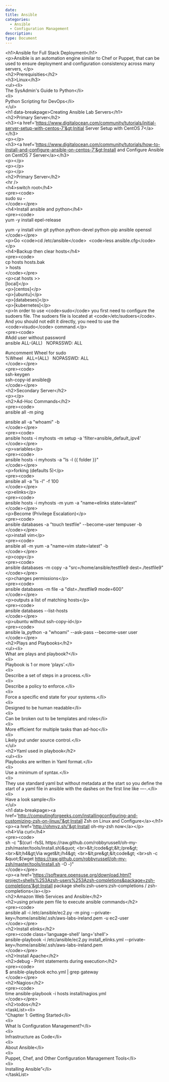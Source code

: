 ```yaml
---
date:
title: Ansible
categories:
  - Ansible
  - Configuration Management
description:
type: Document
---
```



&lt;h1&gt;Ansible for Full Stack Deployment&lt;/h1&gt;
<br>&lt;p&gt;Ansible is an automation engine similar to Chef or Puppet, that can be used to ensure deployment and configuration consistency across many servers, &lt;/p&gt;
<br>&lt;h2&gt;Prerequisities&lt;/h2&gt;
<br>&lt;h3&gt;Linux&lt;/h3&gt;
<br>&lt;ul&gt;&lt;li&gt;
<br>The SysAdmin's Guide to Python&lt;/li&gt;
<br>&lt;li&gt;
<br>Python Scripting for DevOps&lt;/li&gt;
<br>&lt;/ul&gt;
<br>&lt;h1 data-breakpage&gt;Creating Ansible Lab Servers&lt;/h1&gt;
<br>&lt;h2&gt;Primary Server&lt;/h2&gt;
<br>&lt;h3&gt;&lt;a href='https://www.digitalocean.com/community/tutorials/initial-server-setup-with-centos-7'&gt;Initial Server Setup with CentOS 7&lt;/a&gt;&lt;/h3&gt;
<br>&lt;p&gt;&lt;/p&gt;
<br>&lt;h3&gt;&lt;a href='https://www.digitalocean.com/community/tutorials/how-to-install-and-configure-ansible-on-centos-7'&gt;Install and Configure Ansible on CentOS 7 Server&lt;/a&gt;&lt;/h3&gt;
<br>&lt;p&gt;&lt;/p&gt;
<br>&lt;p&gt;&lt;/p&gt;
<br>&lt;p&gt;&lt;/p&gt;
<br>&lt;h2&gt;Primary Server&lt;/h2&gt;
<br>&lt;hr /&gt;
<br>&lt;h4&gt;switch root&lt;/h4&gt;
<br>&lt;pre&gt;&lt;code&gt;
<br>sudo su -
<br>&lt;/code&gt;&lt;/pre&gt;
<br>&lt;h4&gt;Install ansible and python&lt;/h4&gt;
<br>&lt;pre&gt;&lt;code&gt;
<br>yum -y install epel-release

yum -y install vim git python python-devel python-pip ansible openssl
<br>&lt;/code&gt;&lt;/pre&gt;
<br>&lt;p&gt;Go &lt;code&gt;cd /etc/ansible&lt;/code&gt; &nbsp;&lt;code&gt;less ansible.cfg&lt;/code&gt;&lt;/p&gt;
<br>&lt;h4&gt;Backup then clear hosts&lt;/h4&gt;
<br>&lt;pre&gt;&lt;code&gt;
<br>cp hosts hosts.bak
<br>&gt; hosts
<br>&lt;/code&gt;&lt;/pre&gt;
<br>&lt;p&gt;cat hosts &gt;&gt;
<br>[local]&lt;/p&gt;
<br>&lt;p&gt;[centos]&lt;/p&gt;
<br>&lt;p&gt;[ubuntu]&lt;/p&gt;
<br>&lt;p&gt;[databeses]&lt;/p&gt;
<br>&lt;p&gt;[kubernetes]&lt;/p&gt;
<br>&lt;p&gt;In order to use &lt;code&gt;sudo&lt;/code&gt; you first need to configure the sudoers file. The sudoers file is located at &lt;code&gt;/etc/sudoers&lt;/code&gt;. And you should not edit it directly, you need to use the &lt;code&gt;visudo&lt;/code&gt; command.&lt;/p&gt;
<br>&lt;pre&gt;&lt;code&gt;
<br>#Add user without password
<br>ansible ALL-(ALL) &nbsp; NOPASSWD: ALL

#uncomment Wheel for sudo
<br>%Wheel &nbsp; ALL=(ALL) &nbsp; NOPASSWD: ALL
<br>&lt;/code&gt;&lt;/pre&gt;
<br>&lt;pre&gt;&lt;code&gt;
<br>ssh-keygen
<br>ssh-copy-id ansible@
<br>&lt;/code&gt;&lt;/pre&gt;
<br>&lt;h2&gt;Secondary Server&lt;/h2&gt;
<br>&lt;p&gt;&lt;/p&gt;
<br>&lt;h2&gt;Ad-Hoc Commands&lt;/h2&gt;
<br>&lt;pre&gt;&lt;code&gt;
<br>ansible all -m ping

ansible all -a &quot;whoami&quot; -b
<br>&lt;/code&gt;&lt;/pre&gt;
<br>&lt;pre&gt;&lt;code&gt;
<br>ansible hosts -i myhosts -m setup -a 'filter=ansible_default_ipv4'
<br>&lt;/code&gt;&lt;/pre&gt;
<br>&lt;p&gt;variables&lt;/p&gt;
<br>&lt;pre&gt;&lt;code&gt;
<br>ansible hosts -i myhosts -a &quot;ls -l {{ folder }}&quot;
<br>&lt;/code&gt;&lt;/pre&gt;
<br>&lt;p&gt;forking (defaults 5)&lt;/p&gt;
<br>&lt;pre&gt;&lt;code&gt;
<br>ansible all -a &quot;ls -l&quot; -f 100
<br>&lt;/code&gt;&lt;/pre&gt;
<br>&lt;p&gt;elinks&lt;/p&gt;
<br>&lt;pre&gt;&lt;code&gt;
<br>ansible hosts -i myhosts -m yum -a &quot;name=elinks state=latest&quot;
<br>&lt;/code&gt;&lt;/pre&gt;
<br>&lt;p&gt;Become (Privilege Escalation)&lt;/p&gt;
<br>&lt;pre&gt;&lt;code&gt;
<br>ansible databases -a &quot;touch testfile&quot; --become-user tempuser -b
<br>&lt;/code&gt;&lt;/pre&gt;
<br>&lt;p&gt;install vim&lt;/p&gt;
<br>&lt;pre&gt;&lt;code&gt;
<br>ansible all -m yum -a &quot;name=vim state=latest&quot; -b
<br>&lt;/code&gt;&lt;/pre&gt;
<br>&lt;p&gt;copy&lt;/p&gt;
<br>&lt;pre&gt;&lt;code&gt;
<br>ansible databases -m copy -a &quot;src=/home/ansible/testfile9 dest=./testfile9&quot;
<br>&lt;/code&gt;&lt;/pre&gt;
<br>&lt;p&gt;changes permissions&lt;/p&gt;
<br>&lt;pre&gt;&lt;code&gt;
<br>ansible databases -m file -a &quot;dist=./testfile9 mode=600&quot;
<br>&lt;/code&gt;&lt;/pre&gt;
<br>&lt;p&gt;outputs a list of matching hosts&lt;/p&gt;
<br>&lt;pre&gt;&lt;code&gt;
<br>ansible databases --list-hosts
<br>&lt;/code&gt;&lt;/pre&gt;
<br>&lt;p&gt;ubuntu without ssh-copy-id&lt;/p&gt;
<br>&lt;pre&gt;&lt;code&gt;
<br>ansible la_python -a &quot;whoami&quot; --ask-pass --become-user user
<br>&lt;/code&gt;&lt;/pre&gt;
<br>&lt;h2&gt;Plays and Playbooks&lt;/h2&gt;
<br>&lt;ul&gt;&lt;li&gt;
<br>What are plays and playbook?&lt;/li&gt;
<br>&lt;li&gt;
<br>Playbook is 1 or more ‘plays’.&lt;/li&gt;
<br>&lt;li&gt;
<br>Describe a set of steps in a process.&lt;/li&gt;
<br>&lt;li&gt;
<br>Describe a policy to enforce.&lt;/li&gt;
<br>&lt;li&gt;
<br>Force a specific end state for your systems.&lt;/li&gt;
<br>&lt;li&gt;
<br>Designed to be human readable&lt;/li&gt;
<br>&lt;li&gt;
<br>Can be broken out to be templates and roles&lt;/li&gt;
<br>&lt;li&gt;
<br>More efficient for multiple tasks than ad-hoc&lt;/li&gt;
<br>&lt;li&gt;
<br>Likely put under source control.&lt;/li&gt;
<br>&lt;/ul&gt;
<br>&lt;h2&gt;Yaml used in playbook&lt;/h2&gt;
<br>&lt;ul&gt;&lt;li&gt;
<br>Playbooks are written in Yaml format.&lt;/li&gt;
<br>&lt;li&gt;
<br>Use a minimum of syntax.&lt;/li&gt;
<br>&lt;li&gt;
<br>They use standard yaml but without metadata at the start so you define the start of a yaml file in ansible with the dashes on the first line like —-.&lt;/li&gt;
<br>&lt;li&gt;
<br>Have a look sample&lt;/li&gt;
<br>&lt;/ul&gt;
<br>&lt;h1 data-breakpage&gt;&lt;a href='http://computingforgeeks.com/installingconfiguring-and-customizing-zsh-on-linux/'&gt;Install Zsh on Linux and Configure&lt;/a&gt;&lt;/h1&gt;
<br>&lt;p&gt;&lt;a href='http://ohmyz.sh/'&gt;Install oh-my-zsh now&lt;/a&gt;&lt;/p&gt;
<br>&lt;h4&gt;Via curl&lt;/h4&gt;
<br>&lt;pre&gt;&lt;code&gt;
<br>sh -c &quot;$(curl -fsSL https://raw.github.com/robbyrussell/oh-my-zsh/master/tools/install.sh)&quot;
<br>&lt;/code&gt;&lt;/pre&gt;
<br>&lt;h4&gt;Via wget&lt;/h4&gt;
<br>&lt;pre&gt;&lt;code&gt;
<br>sh -c &quot;$(wget https://raw.github.com/robbyrussell/oh-my-zsh/master/tools/install.sh -O -)&quot;
<br>&lt;/code&gt;&lt;/pre&gt;
<br>&lt;p&gt;&lt;a href='https://software.opensuse.org/download.html?project=shells%253Azsh-users%253Azsh-completions&package=zsh-completions'&gt;Install package shells:zsh-users:zsh-completions / zsh-completions&lt;/a&gt;&lt;/p&gt;
<br>&lt;h2&gt;Amazon Web Services and Ansible&lt;/h2&gt;
<br>&lt;h2&gt;using private pem file to execute ansible commands&lt;/h2&gt;
<br>&lt;pre&gt;&lt;code&gt;
<br>ansible all -i /etc/ansible/ec2.py -m ping --private-key=/home/ansible/.ssh/aws-labs-ireland.pem -u ec2-user
<br>&lt;/code&gt;&lt;/pre&gt;
<br>&lt;h2&gt;Install elinks&lt;/h2&gt;
<br>&lt;pre&gt;&lt;code class='language-shell' lang='shell'&gt;
<br>ansible-playbook -i /etc/ansible/ec2.py install_elinks.yml --private-key=/home/ansible/.ssh/aws-labs-ireland.pem
<br>&lt;/code&gt;&lt;/pre&gt;
<br>&lt;h2&gt;Install Apache&lt;/h2&gt;
<br>&lt;h2&gt;debug - Print statements during execution&lt;/h2&gt;
<br>&lt;pre&gt;&lt;code&gt;
<br>$ ansible-playbook echo.yml | grep gateway
<br>&lt;/code&gt;&lt;/pre&gt;
<br>&lt;h2&gt;Nagios&lt;/h2&gt;
<br>&lt;pre&gt;&lt;code&gt;
<br>time ansible-playbook -i hosts install/nagios.yml
<br>&lt;/code&gt;&lt;/pre&gt;
<br>&lt;h2&gt;todos&lt;/h2&gt;
<br>&lt;taskList&gt;&lt;li&gt;
<br>“Chapter 1: Getting Started&lt;/li&gt;
<br>&lt;li&gt;
<br>What Is Configuration Management?&lt;/li&gt;
<br>&lt;li&gt;
<br>Infrastructure as Code&lt;/li&gt;
<br>&lt;li&gt;
<br>About Ansible&lt;/li&gt;
<br>&lt;li&gt;
<br>Puppet, Chef, and Other Configuration Management Tools&lt;/li&gt;
<br>&lt;li&gt;
<br>Installing Ansible”&lt;/li&gt;
<br>&lt;/taskList&gt;
<br>&nbsp;